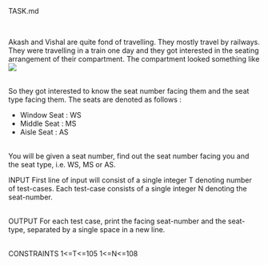 <html>
	<head>
	TASK.md
	</head>
<body>
<p><br>

Akash and Vishal are quite fond of travelling. They mostly travel by railways. They were travelling in a train one day and they got interested in the seating arrangement of their compartment. The compartment looked something like 
<img src="https://he-s3.s3.amazonaws.com/media/uploads/a2e0794.jpg">

</p>
<p>
<br>
So they got interested to know the seat number facing them and the seat type facing them. The seats are denoted as follows : 
</p>
<ul>
<li>
Window Seat : WS
</li>
<li>
Middle Seat : MS
</li>
<li>
Aisle Seat : AS
</li>
</ul>
<p>
<br>
You will be given a seat number, find out the seat number facing you and the seat type, i.e. WS, MS or AS.
<br>
</p>
<p>
INPUT
First line of input will consist of a single integer T denoting number of test-cases. Each test-case consists of a single integer N denoting the seat-number.
</p>
<p>
<br>
OUTPUT
For each test case, print the facing seat-number and the seat-type, separated by a single space in a new line.
</p>
<p>
<br>
CONSTRAINTS
1<=T<=105
1<=N<=108
</p>
</body>
</html>
